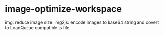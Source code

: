image-optimize-workspace
========================

img: reduce image size.
img2js: encode images to base64 string and covert to LoadQueue compatible js file.